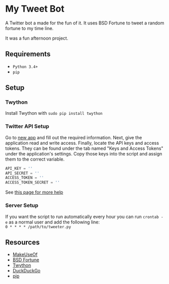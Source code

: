 # My Tweet Bot

A Twitter bot a made for the fun of it.
It uses BSD Fortune to tweet a random fortune to my time line.

It was a fun afternoon project.

## Requirements
* `Python 3.4+`
* `pip`

## Setup

### Twython
Install Twython with `sudo pip install twython`

### Twitter API Setup
Go to [new app](https://apps.twitter.com/app/new) and fill out the required information.
Next, give the application read and write access. Finally, locate the API keys
and access tokens. They can be found under the tab named "Keys and Access Tokens"
under the application's settings. Copy those keys into the script and assign them
to the correct variable.
```python
API_KEY = ''
API_SECRET = ''
ACCESS_TOKEN = ''
ACCESS_TOKEN_SECRET = ''
```
See [this page for more help](http://www.makeuseof.com/tag/how-to-build-a-raspberry-pi-twitter-bot/)

### Server Setup
If you want the script to run automatically every hour you can
run `crontab -e` as a normal user and add the following line:  
`0 * * * * /path/to/tweeter.py`

## Resources
* [MakeUseOf](http://www.makeuseof.com/tag/how-to-build-a-raspberry-pi-twitter-bot/)
* [BSD Fortune](http://www.bsdfortune.com)
* [Twython](http://twython.readthedocs.org/en/latest/)
* [DuckDuckGo](https://duckduckgo.com)
* [pip](https://pypi.python.org/pypi/pip/)
